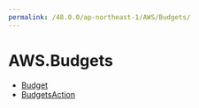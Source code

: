 ```yaml
---
permalink: /48.0.0/ap-northeast-1/AWS/Budgets/
---
```


# AWS.Budgets



* [Budget](Budget.md)
* [BudgetsAction](BudgetsAction.md)